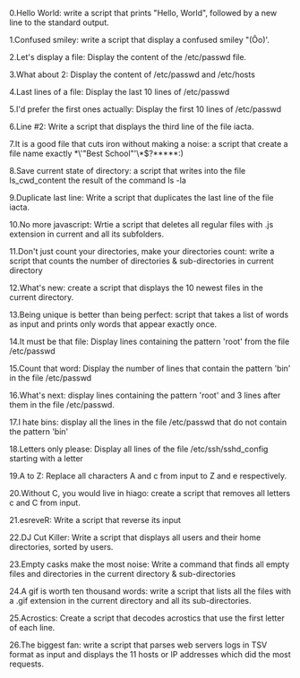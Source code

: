 0.Hello World: write a script that prints "Hello, World", followed by a new line to the standard output.

1.Confused smiley: write a script that display a confused smiley "(Ôo)'.

2.Let's display a file: Display the content of the /etc/passwd file.

3.What about 2: Display the content of /etc/passwd and /etc/hosts

4.Last lines of a file: Display the last 10 lines of /etc/passwd

5.I'd prefer the first ones actually: Display the first 10 lines of /etc/passwd

6.Line #2: Write a script that displays the third line of the file iacta.

7.It is a good file that cuts iron without making a noise: a script that create a file name exactly \*\\'"Best School"\'\\*$\?\*\*\*\*\*:)

8.Save current state of directory: a script that writes into the file ls_cwd_content the result of the command ls -la

9.Duplicate last line: Write a script that duplicates the last line of the file iacta.

10.No more javascript: Wrtie a script that deletes all regular files with .js extension in current and all its subfolders.

11.Don't just count your directories, make your directories count: write a script that counts the number of directories & sub-directories in current directory

12.What's new: create a script that displays the 10 newest files in the current directory.

13.Being unique is better than being perfect: script that takes a list of words as input and prints only words that appear exactly once.

14.It must be that file: Display lines containing the pattern 'root' from the file /etc/passwd

15.Count that word: Display the number of lines that contain the pattern 'bin' in the file /etc/passwd

16.What's next: display lines containing the pattern 'root' and 3 lines after them in the file /etc/passwd.

17.I hate bins: display all the lines in the file /etc/passwd that do not contain the pattern 'bin'

18.Letters only please: Display all lines of the file /etc/ssh/sshd_config starting with a letter

19.A to Z: Replace all characters A and c from input to Z and e respectively.

20.Without C, you would live in hiago: create a script that removes all letters c and C from input.

21.esreveR: Write a script that reverse its input

22.DJ Cut Killer: Write a script that displays all users and their home directories, sorted by users.

23.Empty casks make the most noise: Write a command that finds all empty files and directories in the current directory & sub-directories

24.A gif is worth ten thousand words: write a script that lists all the files with a .gif extension in the current directory and all its sub-directories.

25.Acrostics: Create a script that decodes acrostics that use the first letter of each line.

26.The biggest fan: write a script that parses web servers logs in TSV format as input and displays the 11 hosts or IP addresses which did the most requests.   
